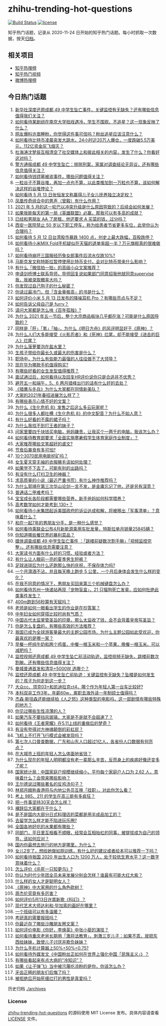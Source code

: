 # zhihu-trending-hot-questions

[![Build Status](https://github.com/justjavac/zhihu-trending-hot-questions/workflows/ci/badge.svg?branch=master)](https://github.com/justjavac/zhihu-trending-hot-questions/actions)
[![license](https://img.shields.io/github/license/justjavac/zhihu-trending-hot-questions)](https://github.com/justjavac/zhihu-trending-hot-questions/blob/master/LICENSE)

知乎热门话题，记录从 2020-11-24 日开始的知乎热门话题。每小时抓取一次数据，按天[归档](./archives)。

## 相关项目

- [知乎热搜榜](https://github.com/justjavac/zhihu-trending-top-search)
- [知乎热门视频](https://github.com/justjavac/zhihu-trending-hot-video)
- [微博热搜榜](https://github.com/justjavac/weibo-trending-hot-search)

## 今日热门话题

<!-- BEGIN -->
<!-- 最后更新时间 Thu May 13 2021 13:14:03 GMT+0800 (China Standard Time) -->

1. [新华社深度还原成都 49
   中学生坠亡事件，关键监控有无缺失？还有哪些信息值得我们关注？](https://www.zhihu.com/question/459149724)
2. [如何看待某剧组在南京大学拍戏遇冷，学生不围观、不追星？这一现象反映了什么？](https://www.zhihu.com/question/458770659)
3. [网友爆料许嵩睡粉，你觉得这件事可信吗？粉丝追星应该注意什么？](https://www.zhihu.com/question/459044865)
4. [如何看待比特币凌晨突发大跳水，24小时近20万人爆仓，一度跌破5.5万美元，112亿资金灰飞烟灭？](https://www.zhihu.com/question/458814331)
5. [杜海涛沈梦辰互相清空了社交媒体上和彼此相关的内容，发生了什么？你看好这对吗？](https://www.zhihu.com/question/459091147)
6. [警方通报成都 49
   中学生坠亡：排除刑案，家属对调查结论无异议，还有哪些信息值得关注？](https://www.zhihu.com/question/458909971)
7. [如何看待钱镠墓被盗事件，哪些问题值得关注？](https://www.zhihu.com/question/458718637)
8. [一粒谷子不算谷堆，再加一点也不算，以此类推加到一万粒也不算，该如何解决这样的谷堆悖论？](https://www.zhihu.com/question/455083603)
9. [如何看待 5 月 13 日张恒发文称赢得儿子女儿抚养独立决定权？](https://www.zhihu.com/question/459149865)
10. [凤凰传奇组合中的男声（曾毅）有什么作用？](https://www.zhihu.com/question/19599617)
11. [2021 年 5
    月的这一轮巴以冲突升级是什么原因导致的？后续会如何发展？](https://www.zhihu.com/question/459004922)
12. [如果我能每天的第一局《英雄联盟》必赢，那我可以有多高的成就？](https://www.zhihu.com/question/453307486)
13. [已经和男朋友 AA 了房租，他还要求 A 买菜的钱，过分吗？](https://www.zhihu.com/question/453271533)
14. [西安一医院禁止 50
    岁以下职工停车，称为给患者节省更多车位，此举你认为合理吗？](https://www.zhihu.com/question/459024549)
15. [如何看待 5 月 12 日台湾股市暴跌 1400
    点，创史上最大跌幅，百股跌停？](https://www.zhihu.com/question/459028790)
16. [如何看待小米MIX
    Fold手机疑似在天猫的退单率超一半？万元旗舰真的很难做吗？](https://www.zhihu.com/question/458883076)
17. [如何看待崩坏三国服经历兔女郎事件后流水仅跌10%?](https://www.zhihu.com/question/458750890)
18. [马斯克发文称特斯拉暂停使用比特币支付，会对比特币带来什么影响？](https://www.zhihu.com/question/459161438)
19. [有什么「微信拍一拍」的高级小众文案推荐？](https://www.zhihu.com/question/447518769)
20. [申请剑桥博士联系导师，导师回复说如果部门同意招我他就同意supervise我，我被录取概率大吗？](https://www.zhihu.com/question/458531364)
21. [你发现过自己狗子的什么秘密？](https://www.zhihu.com/question/356563659)
22. [你读过最冷门，但「含金量极高」的书是什么？](https://www.zhihu.com/question/438708854)
23. [如何评价小米 5 月 13 日发布的降噪耳机 Pro
    ？有哪些亮点与不足？](https://www.zhihu.com/question/458684897)
24. [如何告诉父母自己是 furry？](https://www.zhihu.com/question/444555641)
25. [请问大家都是怎么啃《百年孤独》?](https://www.zhihu.com/question/448455775)
26. [为什么 2021
    年五一节后，整个大宗商品板块几乎都在涨？可能是什么原因导致的？](https://www.zhihu.com/question/458052249)
27. [同样是「肝」「氪」「抽」，为什么《明日方舟》的风评明显好于《原神》？](https://www.zhihu.com/question/440196388)
28. [为什么人们大多能接受《火影忍者》和《死神》烂尾，却不能接受《进击的巨人》烂尾？](https://www.zhihu.com/question/453988761)
29. [为什么菠萝要泡在盐水里？](https://www.zhihu.com/question/441723737)
30. [生孩子带给你最长久或最大的伤害是什么？](https://www.zhihu.com/question/458813300)
31. [职场中，为什么有些能力最强的人往往做不了大领导？](https://www.zhihu.com/question/376627540)
32. [现在华为哪款手机值得购买?](https://www.zhihu.com/question/458001659)
33. [有哪些好看的女生发型值得推荐？](https://www.zhihu.com/question/46665948)
34. [面试通过后，如何看待以及回复HR评价说你只是合适并不优秀？](https://www.zhihu.com/question/458590013)
35. [避开五一和端午，5、6 两月错峰出行的话有什么好的去处？](https://www.zhihu.com/question/456942834)
36. [《猎鹰与冬兵》为什么大家都在同情新美队？](https://www.zhihu.com/question/456832120)
37. [大家的2021年春招进展怎么样了？](https://www.zhihu.com/question/451371162)
38. [有哪些表示心情不好的文案？](https://www.zhihu.com/question/448264856)
39. [为什么《生化危机 8》发售之后这么多云玩家呢？](https://www.zhihu.com/question/458559616)
40. [为什么很多人都吐槽《生化危机 8》的中文配音？为什么不如人意？](https://www.zhihu.com/question/455604520)
41. [有什么好看的不露的裙子吗？](https://www.zhihu.com/question/449495437)
42. [为什么我找不到打王者的妹子？](https://www.zhihu.com/question/456447726)
43. [问家里要四千块钱买电脑，爸妈嫌贵，让我买个一两千的电脑，我该怎么办？](https://www.zhihu.com/question/438760685)
44. [如何看待教育部要求「全面实施寒暑假学生体育家庭作业制度」？](https://www.zhihu.com/question/458819623)
45. [大家推荐哪些文笔超好的虐文?](https://www.zhihu.com/question/443091741)
46. [节食后暴食有多可怕?](https://www.zhihu.com/question/440102071)
47. [10个3070民用电能挖矿吗？](https://www.zhihu.com/question/438131163)
48. [女生夏天穿无袖的衣服腋毛该如何处理？](https://www.zhihu.com/question/49147353)
49. [如果学不下去了，可能有别的出路吗？](https://www.zhihu.com/question/458588510)
50. [有没有什么打扫卫生的神器？](https://www.zhihu.com/question/24018780)
51. [求高质量的小说（最近严重书荒）有什么神作推荐吗？](https://www.zhihu.com/question/345478198)
52. [为什么郭靖在第三次华山论剑一言不发，是金庸忘记了他，还是另有深意？](https://www.zhihu.com/question/21249025)
53. [普通话二甲难考吗？](https://www.zhihu.com/question/296008893)
54. [宝宝成长各阶段都需要哪些营养，新手爸妈如何科学喂养？](https://www.zhihu.com/question/459008133)
55. [高考数学如何才能考到 130+？](https://www.zhihu.com/question/30809574)
56. [如何看待小米集团起诉美国政府的诉讼达成和解，将被移出「军事清单」？意味着什么？](https://www.zhihu.com/question/459013673)
57. [和在一起7年的男朋友分手，是一种什么感觉？](https://www.zhihu.com/question/311800723)
58. [如何看待乘联会公布4月新能源乘用车批发量，特斯拉单月销量25845辆？](https://www.zhihu.com/question/458877707)
59. [你知道哪些餐饮界的暴利菜品？](https://www.zhihu.com/question/430100068)
60. [媒体调查成都 49 中学生坠亡事件
    ：「跳楼前疑数次割手腕」「视频监控完整」，还有哪些信息需要注意？](https://www.zhihu.com/question/459141189)
61. [大家读书方面有什么好的习惯、经验或者方法？](https://www.zhihu.com/question/19720742)
62. [有什么让人眼前一亮的夏季男生短裤？](https://www.zhihu.com/question/335054185)
63. [足球进球后为什么还跑那么快的庆祝，不保存体力吗?](https://www.zhihu.com/question/458226019)
64. [一个月滴酒不沾，并且每天晚上跑步 5
    公里，一个月后身体会发生什么样的变化？](https://www.zhihu.com/question/405285583)
65. [在我不同意的情况下，男朋友买回来第三个机械键盘怎么办？](https://www.zhihu.com/question/454654781)
66. [如何看待苏州一快递站再现「宠物盲盒」，21
    只猫狗死亡发臭，应如何杜绝此类事件发生？](https://www.zhihu.com/question/459005393)
67. [400m跑到56秒算有天赋吗？](https://www.zhihu.com/question/455941157)
68. [老师是如何一眼看出学生的作业是在抄答案？](https://www.zhihu.com/question/446221874)
69. [中年妇女如何穿搭比较时尚有气质？](https://www.zhihu.com/question/55406693)
70. [中国古代太监掌管圣旨的印章，那么太监收了钱，会不会背着皇帝写圣旨？](https://www.zhihu.com/question/455745711)
71. [你是怎么复盘的，有哪些高效的方法推荐？](https://www.zhihu.com/question/406224720)
72. [我国已成为全球游客量最大的主题公园市场，为什么主题公园如此受欢迎，你最喜欢的是哪一家？](https://www.zhihu.com/question/458193805)
73. [早餐一杯纯牛奶和两个鸡蛋，中餐一根玉米和一个苹果，晚餐一根玉米。可以减肥吗？](https://www.zhihu.com/question/449869703)
74. [监控视频还原成都 49
    中学生坠亡前活动轨迹，监控视频无缺失，跳楼前数次割腕，还有哪些信息值得关注？](https://www.zhihu.com/question/459149063)
75. [曼城普通首发和清华+5000W 选哪个？](https://www.zhihu.com/question/458935007)
76. [监控还原成都 49
    中学生坠亡前轨迹：关键监控有无缺失？坠楼是如何发生的？孩子为何走到这一步？](https://www.zhihu.com/question/459149528)
77. [大众cc、领克03+和凯迪拉克ct4，哪个作为年轻人第一台车比较好?](https://www.zhihu.com/question/386263270)
78. [本科双非工作3年，年薪60w，离职去海外读一年制硕士值得吗？](https://www.zhihu.com/question/458347661)
79. [杰森·斯坦森还能继续拍《人之怒》这种类型的电影吗，这一部剧情有哪些特殊的地方？](https://www.zhihu.com/question/457375414)
80. [你见过哪些生性凉薄的人？](https://www.zhihu.com/question/429319229)
81. [如果汽车不要挡风玻璃，大家是不是就不会超速了？](https://www.zhihu.com/question/453038354)
82. [如何看待《王者荣耀》在5.11上线的重做后的梦奇？](https://www.zhihu.com/question/458854022)
83. [有没有夸得对方神魂颠倒的彩虹屁？](https://www.zhihu.com/question/425102721)
84. [飞机上不打开飞行模式会被发现吗？](https://www.zhihu.com/question/448267257)
85. [第七次人口普查数据，广东和山东人口超过1亿人，各省份人口数据有何亮点？](https://www.zhihu.com/question/458855355)
86. [在大城市上班的年轻人怎么体面地省钱？](https://www.zhihu.com/question/420243795)
87. [为什么现在的年轻人明明都没有老一辈那么辛苦，反而身上的疾病好像还变多了呢？](https://www.zhihu.com/question/458382123)
88. [国家统计局：中国家庭户规模继续缩小，平均每个家庭户人口为 2.62
    人，意味着什么？会带来哪些影响？](https://www.zhihu.com/question/458817764)
89. [王尔德说过哪些著名的反鸡汤句子？](https://www.zhihu.com/question/352930521)
90. [林郑月娥称香港将与内地公务员互换「挂职」，对此你怎么看？](https://www.zhihu.com/question/458804652)
91. [考上 985、211 的学生在高三能有多疯狂？](https://www.zhihu.com/question/336622881)
92. [把一件事坚持30天会怎么样？](https://www.zhihu.com/question/445399418)
93. [裸辞后大家都在干什么？](https://www.zhihu.com/question/455096322)
94. [是不是国内大部分日式料理店的菜都是用半成品加工的？](https://www.zhihu.com/question/25686948)
95. [去留学怎么样才能不陷进玩乐圈?](https://www.zhihu.com/question/455259235)
96. [全国各地好吃的水果都有哪些？](https://www.zhihu.com/question/396304597)
97. [同部门，平日里互相看不顺眼，经常会互相抬杠的同事，被提拔成为自己的领导，该如何应对？](https://www.zhihu.com/question/455051436)
98. [国内你最想去旅行的地方是哪里，为什么？](https://www.zhihu.com/question/430741673)
99. [女儿2岁了，想给她做如厕训练，有什么好的建议或者绘本可以推荐一下吗？](https://www.zhihu.com/question/458367044)
100. [如何看待我国 2020 年出生人口为 1200
     万人，处于较低生育水平？这一数字意味着什么？](https://www.zhihu.com/question/458828004)
101. [怎么评价《杀死一只知更鸟》?](https://www.zhihu.com/question/279914409)
102. [你认为时代少年团全员未来发展分别会怎样？谁最有可能大红大紫？](https://www.zhihu.com/question/457302819)
103. [什么样的女人才是聪明女人？](https://www.zhihu.com/question/31502344)
104. [《原神》中大家用的什么角色砍树？](https://www.zhihu.com/question/457105267)
105. [周杰伦究竟有多厉害？](https://www.zhihu.com/question/284816654)
106. [如何评价5月13日许嵩新歌《科幻》？](https://www.zhihu.com/question/459126468)
107. [现代艺术大师达利和·毕加索的画好在哪里？](https://www.zhihu.com/question/19934954)
108. [一个班级可以有多温暖？](https://www.zhihu.com/question/318128959)
109. [考研真的需要报班吗？](https://www.zhihu.com/question/313929839)
110. [你最近存了哪些沙雕朋友圈文案？](https://www.zhihu.com/question/454044987)
111. [如何评价电影《你好，李焕英》中张小斐的演技？](https://www.zhihu.com/question/444445938)
112. [如何看待重庆老爸长期用「激将法教育」，刺激三岁儿子：如果不乖，就把东西给妹妹，致使儿子讨厌并欺负妹妹？](https://www.zhihu.com/question/458830152)
113. [为什么手机计算器上50%+50%=0.75?](https://www.zhihu.com/question/453500291)
114. [如何看待外媒发文《中国粉丝正如何在世界上强化中国「民族主义」》？](https://www.zhihu.com/question/458741420)
115. [有哪些看起来有点大病的“冷知识”？](https://www.zhihu.com/question/458360832)
116. [如果《让子弹飞》当中被污蔑吃凉粉的是你，你该怎么办？](https://www.zhihu.com/question/333769627)
117. [牙齿正畸的朋友们后悔了吗？](https://www.zhihu.com/question/308980503)
118. [被拒绝后开始死缠烂打的男性是真爱吗？](https://www.zhihu.com/question/27019446)

<!-- END -->

历史归档 [./archives](./archives)

### License

[zhihu-trending-hot-questions](https://github.com/justjavac/zhihu-trending-hot-questions)
的源码使用 MIT License 发布。具体内容请查看 [LICENSE](./LICENSE) 文件。
